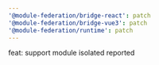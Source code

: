 ```yaml
---
'@module-federation/bridge-react': patch
'@module-federation/bridge-vue3': patch
'@module-federation/runtime': patch
---
```


feat: support module isolated reported
